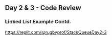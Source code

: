 ## Day 2 & 3 - Code Review

### Linked List Example Contd.

https://replit.com/@rugbyprof/StackQueueDay2-3